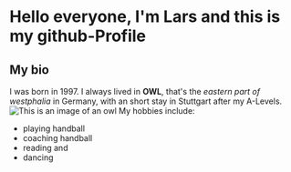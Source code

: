 # Hello everyone, I'm Lars and this is my github-Profile

## My bio

I was born in 1997. I always lived in **OWL**, that's the *eastern part of westphalia* in Germany, with an short stay in Stuttgart after my A-Levels.
<br>
![This is an image of an owl](https://media.tenor.com/5D-e6sjjJz8AAAAC/owl-who.gif "An owl questioning things.")
My hobbies include: 
- playing handball
- coaching handball
- reading and
- dancing
